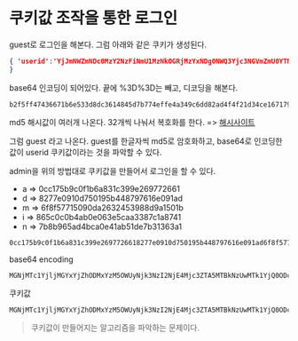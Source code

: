 # 쿠키값 조작을 통한 로그인

guest로 로그인을 해본다. 
그럼 아래와 같은 쿠키가 생성된다. 

```json
{ 'userid':'YjJmNWZmNDc0MzY2NzFiNmU1MzNkOGRjMzYxNDg0NWQ3Yjc3NGVmZmU0YTM0OWM2ZGQ4MmFkNGY0ZjIxZDM0Y2UxNjcxNzk3YzUyZTE1Zjc2MzM4MGI0NWU4NDFlYzMyMDNjN2MwYWNlMzk1ZDgwMTgyZGIwN2FlMmMzMGYwMzRlMzU4ZWZhNDg5ZjU4MDYyZjEwZGQ3MzE2YjY1NjQ5ZQ%3D%3D'
}
```

base64 인코딩이 되어있다. 
끝에 %3D%3D는 빼고, 디코딩을 해본다. 

```
b2f5ff47436671b6e533d8dc3614845d7b774effe4a349c6dd82ad4f4f21d34ce1671797c52e15f763380b45e841ec3203c7c0ace395d80182db07ae2c30f034e358efa489f58062f10dd7316b65649e
```

md5 해시값이 여러개 나온다. 
32개씩 나눠서 복호화를 한다. => [해시사이트](https://www.dcode.fr/md5-hash)

그럼 guest 라고 나온다. 
guest를 한글자씩 md5로 암호화하고, base64로 인코딩한 값이 userid 쿠키값이라는 것을 파악할 수 있다. 

admin을 위의 방법대로 쿠키값을 만들어서 로그인을 할 수 있다. 

- a => 0cc175b9c0f1b6a831c399e269772661
- d => 8277e0910d750195b448797616e091ad
- m => 6f8f57715090da2632453988d9a1501b
- i => 865c0c0b4ab0e063e5caa3387c1a8741
- n => 7b8b965ad4bca0e41ab51de7b31363a1

```
0cc175b9c0f1b6a831c399e2697726618277e0910d750195b448797616e091ad6f8f57715090da2632453988d9a1501b865c0c0b4ab0e063e5caa3387c1a87417b8b965ad4bca0e41ab51de7b31363a1
```

base64 encoding

```
MGNjMTc1YjljMGYxYjZhODMxYzM5OWUyNjk3NzI2NjE4Mjc3ZTA5MTBkNzUwMTk1YjQ0ODc5NzYxNmUwOTFhZDZmOGY1NzcxNTA5MGRhMjYzMjQ1Mzk4OGQ5YTE1MDFiODY1YzBjMGI0YWIwZTA2M2U1Y2FhMzM4N2MxYTg3NDE3YjhiOTY1YWQ0YmNhMGU0MWFiNTFkZTdiMzEzNjNhMQ==
```

쿠키값

```
MGNjMTc1YjljMGYxYjZhODMxYzM5OWUyNjk3NzI2NjE4Mjc3ZTA5MTBkNzUwMTk1YjQ0ODc5NzYxNmUwOTFhZDZmOGY1NzcxNTA5MGRhMjYzMjQ1Mzk4OGQ5YTE1MDFiODY1YzBjMGI0YWIwZTA2M2U1Y2FhMzM4N2MxYTg3NDE3YjhiOTY1YWQ0YmNhMGU0MWFiNTFkZTdiMzEzNjNhMQ%3D%3D
```

> 쿠키값이 만들어지는 알고리즘을 파악하는 문제이다. 